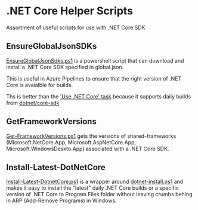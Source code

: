 # .NET Core Helper Scripts

Assortment of useful scripts for use with .NET Core SDK 

## EnsureGlobalJsonSDKs 
[EnsureGlobalJsonSdks.ps1](EnsureGlobalJsonSdks/) is a powershell script that can download and install a .NET Core SDK specified in global.json. 

This is useful in Azure Pipelines to ensure that the right version of .NET Core is avaialble for builds. 

Ths is better than the ['Use .NET Core' task](https://docs.microsoft.com/en-us/azure/devops/pipelines/tasks/tool/dotnet-core-tool-installer?view=azure-devops) because it supports daily builds from [dotnet/core-sdk](https://github.com/dotnet/core-sdk)

## GetFrameworkVersions

[Get-FrameworkVersions.ps1](GetFrameworkVersions/) gets the versions of shared-frameworks (Microsoft.NetCore.App, Microsoft.AspNetCore.App, Microsoft.WindowsDeskto.App) associated with a .NET Core SDK. 

## Install-Latest-DotNetCore

[Install-Latest-DotnetCore.ps1](InstallLatestDotnetCore/) is a wrapper around [dotnet-install.ps1](https://docs.microsoft.com/en-us/dotnet/core/tools/dotnet-install-script) and makes it easy to install the "latest" daily .NET Core builds or a specific version of .NET Core to Program Files folder without leaving crumbs behing in ARP (Add-Remove Programs) in Windows. 